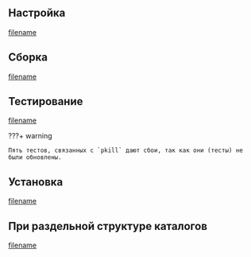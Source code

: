 <pkg :name="'procps-ng'" instsize showsbu2></pkg>

## Настройка

[filename](../../packages/procps-ng/configure-systemd ':include')

## Сборка

[filename](../../packages/procps-ng/build ':include')

## Тестирование

[filename](../../packages/procps-ng/test ':include')

???+ warning

    Пять тестов, связанных с `pkill` дают сбои, так как они (тесты) не были обновлены.

## Установка

[filename](../../packages/procps-ng/install ':include')

## При раздельной структуре каталогов

[filename](../../packages/procps-ng/cldirs ':include')

<script>
	new Vue({ el: '#main' })
</script>
